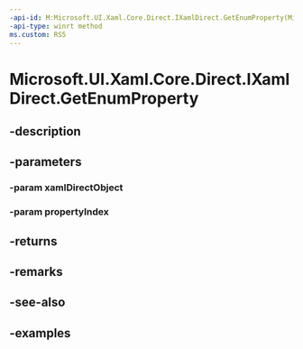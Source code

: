 ```yaml
---
-api-id: M:Microsoft.UI.Xaml.Core.Direct.IXamlDirect.GetEnumProperty(Microsoft.UI.Xaml.Core.Direct.XamlDirectObject,Microsoft.UI.Xaml.Core.Direct.XamlPropertyIndex)
-api-type: winrt method
ms.custom: RS5
---
```


<!-- Method syntax.
public uint IXamlDirect.GetEnumProperty(XamlDirectObject xamlDirectObject, XamlPropertyIndex propertyIndex)
-->

# Microsoft.UI.Xaml.Core.Direct.IXamlDirect.GetEnumProperty

## -description

## -parameters
### -param xamlDirectObject

### -param propertyIndex

## -returns

## -remarks

## -see-also

## -examples

